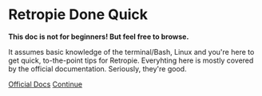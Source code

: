 # Retropie Done Quick

**This doc is not for beginners! But feel free to browse.**

It assumes basic knowledge of the terminal/Bash, Linux and you're here to get quick, to-the-point tips for Retropie. Everyhting here is mostly covered by the official documentation. Seriously, they're good.

[Official Docs](https://retropie.org.uk/docs/ ':target=_blank') [Continue](/#main)